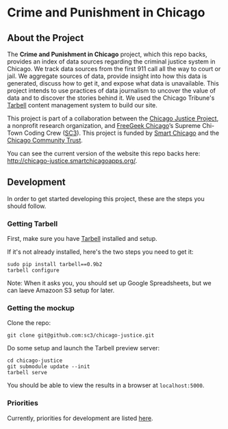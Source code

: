 Crime and Punishment in Chicago
===============

## About the Project

The <b>Crime and Punishment in Chicago</b> project, which this repo backs, provides an index of data sources regarding the criminal justice system in Chicago. We track data sources from the first 911 call all the way to court or jail. We aggregate sources of data, provide insight into how this data is generated, discuss how to get it, and expose what data is unavailable. This project intends to use practices of data journalism to uncover the value of data and to discover the stories behind it. We used the Chicago Tribune's <a href="http://tarbell.tribapps.com/">Tarbell</a> content management system to build our site.
 
This project is part of a collaboration between the <a href="http://chicagojustice.org/">Chicago Justice Project</a>, a nonprofit research organization, and <a href="freegeekchicago.org">FreeGeek Chicago</a>’s Supreme Chi-Town Coding Crew (<a href="https://github.com/sc3/sc3">SC3</a>). This project is funded by <a href="http://www.smartchicagocollaborative.org/">Smart Chicago</a> and the <a href="http://www.cct.org/">Chicago Community Trust</a>.

You can see the current version of the website this repo backs here: http://chicago-justice.smartchicagoapps.org/.




## Development

In order to get started developing this project, these are the steps you should follow.

### Getting Tarbell
First, make sure you have [Tarbell](http://tarbell.tribapps.com/) installed and setup. 

If it's not already installed, here's the two steps you need to get it:  

    sudo pip install tarbell==0.9b2  
    tarbell configure  

Note: When it asks you, you should set up Google Spreadsheets, but we can laeve Amazoon S3 setup for later.

### Getting the mockup

Clone the repo:  

    git clone git@github.com:sc3/chicago-justice.git

Do some setup and launch the Tarbell preview server:  

    cd chicago-justice  
    git submodule update --init  
    tarbell serve  

You should be able to view the results in a browser at `localhost:5000`.


### Priorities


Currently, priorities for development are listed [here](https://github.com/sc3/chicago-justice/issues?labels=priority&page=1&state=open).
